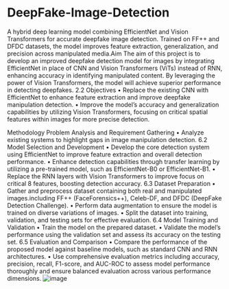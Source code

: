 # DeepFake-Image-Detection
A hybrid deep learning model combining EfficientNet and Vision Transformers for accurate deepfake image detection. Trained on FF++ and DFDC datasets, the model improves feature extraction, generalization, and precision across manipulated media.Aim
The aim of this project is to develop an improved deepfake detection model for images
by integrating EfficientNet in place of CNN and Vision Transformers (ViTs) instead
of RNN, enhancing accuracy in identifying manipulated content. By leveraging the
power of Vision Transformers, the model will achieve superior performance in detecting
deepfakes.
2.2 Objectives
• Replace the existing CNN with EfficientNet to enhance feature extraction and improve
deepfake manipulation detection.
• Improve the model’s accuracy and generalization capabilities by utilizing Vision
Transformers, focusing on critical spatial features within images for more precise
detection.


Methodology
 Problem Analysis and Requirement Gathering
• Analyze existing systems to highlight gaps in image manipulation detection.
6.2 Model Selection and Development
• Develop the core detection system using EfficientNet to improve feature extraction
and overall detection performance.
• Enhance detection capabilities through transfer learning by utilizing a pre-trained
model, such as EfficientNet-B0 or EfficientNet-B1.
• Replace the RNN layers with Vision Transformers to improve focus on critical
8
features, boosting detection accuracy.
6.3 Dataset Preparation
• Gather and preprocess dataset containing both real and manipulated
images.including FF++ (FaceForensics++), Celeb-DF, and DFDC (DeepFake
Detection Challenge).
• Perform data augmentation to ensure the model is trained on diverse variations of
images.
• Split the dataset into training, validation, and testing sets for effective evaluation.
6.4 Model Training and Validation
• Train the model on the prepared dataset.
• Validate the model’s performance using the validation set and assess its accuracy
on the testing set.
6.5 Evaluation and Comparison
• Compare the performance of the proposed model against baseline models, such
as standard CNN and RNN architectures.
• Use comprehensive evaluation metrics including accuracy, precision, recall,
F1-score, and AUC-ROC to assess model performance thoroughly and ensure
balanced evaluation across various performance dimensions.
![image](https://github.com/user-attachments/assets/1ed00a74-2a79-4880-81e1-75ee69929a4c)

